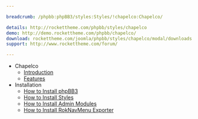 ```yaml
---

breadcrumb: /phpbb:phpBB3/styles:Styles/!chapelco:Chapelco/

details: http://rockettheme.com/phpbb/styles/chapelco
demo: http://demo.rockettheme.com/phpbb/chapelco/
download: rockettheme.com/joomla/phpbb/styles/chapelco/modal/downloads
support: http://www.rockettheme.com/forum/

---
```


* Chapelco
	* [Introduction](INDEX.md#introduction)
	* [Features](INDEX.md#features)
* Installation
	* [How to Install phpBB3](../../start/install.md)
	* [How to Install Styles](../../start/styles.md)
	* [How to Install Admin Modules](../../start/styles.md#installing-administrative-modules)
	* [How to Install RokNavMenu Exporter](../../modules/roknavmenu.md)